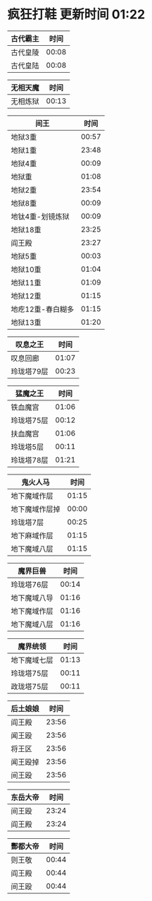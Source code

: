 # 疯狂打鞋 更新时间 01:22

| 古代霸主   | 时间    |
|--------|-------|
| 古代皇陵 | 00:08 |
| 古代皇陆 | 00:08 |

| 无相天魔   | 时间    |
|--------|-------|
| 无相炼狱 | 00:13 |

| 间王   | 时间    |
|--------|-------|
| 地狱3重 | 00:57 |
| 地狱1重 | 23:48 |
| 地狱4重 | 00:09 |
| 地狱重 | 01:08 |
| 地狱2重 | 23:54 |
| 地狱8重 | 00:09 |
| 地钛4重-划镜炼狱 | 00:09 |
| 地狱18重 | 23:25 |
| 阎王殿 | 23:27 |
| 地狱5重 | 00:03 |
| 地狱10重 | 01:04 |
| 地狱11重 | 01:09 |
| 地狱12重 | 01:15 |
| 地疙12重-春白糊多 | 01:15 |
| 地狱13重 | 01:20 |

| 叹息之王   | 时间    |
|--------|-------|
| 叹息回廊 | 01:07 |
| 玲珑塔79层 | 00:23 |

| 猛魔之王   | 时间    |
|--------|-------|
| 铁血魔宫 | 01:06 |
| 玲珑塔75层 | 00:12 |
| 扶血魔宫 | 01:06 |
| 玲珑塔5层 | 00:11 |
| 玲珑塔78层 | 01:21 |

| 鬼火人马   | 时间    |
|--------|-------|
| 地下魔域作层 | 01:15 |
| 地下魔域作层掉 | 00:00 |
| 玲珑塔7层 | 00:25 |
| 地下麻域作层 | 01:15 |
| 地下魔域八层 | 01:15 |

| 魔界巨兽   | 时间    |
|--------|-------|
| 玲珑塔76层 | 00:14 |
| 地下魔域八导 | 01:16 |
| 地下魔域作层 | 01:16 |
| 地下魔域八层 | 01:16 |

| 魔界统领   | 时间    |
|--------|-------|
| 地下魔域七层 | 01:13 |
| 玲珑塔75层 | 00:11 |
| 政珑塔75层 | 00:11 |

| 后土娘娘   | 时间    |
|--------|-------|
| 阎王殿 | 23:56 |
| 闻王殴 | 23:56 |
| 将王区 | 23:56 |
| 闻王殴掉 | 23:56 |
| 间王殴 | 23:56 |

| 东岳大帝   | 时间    |
|--------|-------|
| 间王殴 | 23:24 |
| 阎王殿 | 23:24 |

| 酆都大帝   | 时间    |
|--------|-------|
| 则王敬 | 00:44 |
| 阎王殿 | 00:44 |
| 间王殴 | 00:44 |